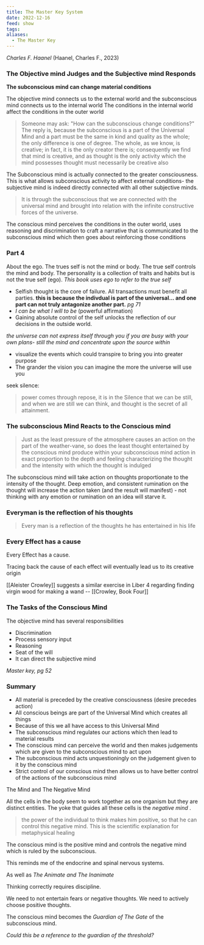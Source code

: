 ```yaml
---
title: The Master Key System
date: 2022-12-16
feed: show
tags: 
aliases:
  - The Master Key
---
```


_Charles F. Haanel_
(Haanel, Charles F., 2023) 

### The Objective mind Judges and the Subjective mind Responds

__The subconscious mind can change material conditions__

The objective mind connects us to the external world and the subconscious mind connects us to the internal world
The conditions in the internal world affect the conditions in the outer world

>Someone may ask: "How can the subconscious change conditions?" The reply is, because the subconscious is a part of the Universal Mind and a part must be the same in kind and quality as the whole; the only difference is one of degree. The whole, as we know, is creative; in fact, it is the only creator there is; consequently we find that mind is creative, and as thought is the only activity which the mind possesses thought must necessarily be creative also

The Subconscious mind is actually connected to the greater consciousness. This is what allows subconscious activity to affect external conditions- the subjective mind is indeed directly connected with all other subjective minds.

>It is through the subconscious that we are connected with the universal mind and brought into relation with the infinite constructive forces of the universe.

The conscious mind perceives the conditions in the outer world, uses reasoning and discrimination to craft a narrative that is communicated to the subconscious mind which then goes about reinforcing those conditions


### Part 4
About the ego. The trues self is not the mind or body. The true self controls the mind and body. The personality is a collection of traits and habits but is not the true self (ego). 
_This book uses ego to refer to the true self_

- Selfish thought is the core of failure. All transactions must benefit all parties. __this is because the indivdual is part of the universal... and one part can not truly antagonize another part.__ _pg 71_
- _I can be what I will to be_ (powerful affirmation)
- Gaining absolute control of the self unlocks the reflection of our decisions in the outside world.

_the universe can not express itself through you if you are busy with your own plans- still the mind and concentrate upon the source within_
- visualize the events which could transpire to bring you into greater purpose
- The grander the vision you can imagine the more the universe will use you

seek silence:
> power comes through repose, it is in the Silence that we can be still, and when we are still we can think, and thought is the secret of all attainment.

### The subconscious Mind Reacts to the Conscious mind
> Just as the least pressure of the atmosphere causes an action on the part of the weather-vane, so does the least thought entertained by the conscious mind produce within your subconscious mind action in exact proportion to the depth and feeling characterizing the thought and the intensity with which the thought is indulged

The subconscious mind will take action on thoughts proportionate to the intensity of the thought. Deep emotion, and consistent rumination on the thought will increase the action taken (and the result will manifest) - not thinking with any emotion or rumination on an idea will starve it.

### Everyman is the reflection of his thoughts
> Every man is a reflection of the thoughts he has entertained in his life

### Every Effect has a cause
Every Effect has a cause.

Tracing back the cause of each effect will eventually lead us to its creative origin

[[Aleister Crowley]] suggests a similar exercise in Liber 4 regarding finding virgin wood for making a wand -- [[Crowley, Book Four]]

### The Tasks of the Conscious Mind
The objective mind has several responsibilities
- Discrimination
- Process sensory input
- Reasoning
- Seat of the will
- It can direct the subjective mind

_Master key, pg 52_ 

### Summary

- All material is preceded by the creative consciousness (desire precedes action)
- All conscious beings are part of the Universal Mind which creates all things
- Because of this we all have access to this Universal Mind
- The subconscious mind regulates our actions which then lead to material results
- The conscious mind can perceive the world and then makes judgements which are given to the subconscious mind to act upon
- The subconscious mind acts unquestioningly on the judgement given to it by the conscious mind
- Strict control of our conscious mind then allows us to have better control of the actions of the subconscious mind

The Mind and The Negative Mind

All the cells in the body seem to work together as one organism but they are distinct entities. The yoke that guides all these cells is the _negative mind_ .

> the power of the individual to think makes him positive, so that he can control this negative mind. This is the scientific explanation for metaphysical healing

The conscious mind is the positive mind and controls the negative mind which is ruled by the subconscious.

This reminds me of the endocrine and spinal nervous systems.

As well as _The Animate and The Inanimate_

Thinking correctly requires discipline.

We need to not entertain fears or negative thoughts. We need to actively choose positive thoughts.

The conscious mind becomes the _Guardian of The Gate_ of the subconscious mind.

_Could this be a reference to the guardian of the threshold?_

